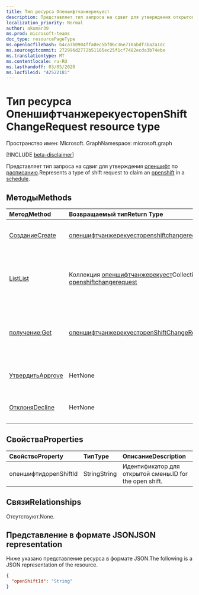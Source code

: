 ```yaml
---
title: Тип ресурса Опеншифтчанжерекуест
description: Представляет тип запроса на сдвиг для утверждения открытого сдвига в расписании.
localization_priority: Normal
author: akumar39
ms.prod: microsoft-teams
doc_type: resourcePageType
ms.openlocfilehash: b4ca3b0904ffa0ec5bf06c36e710abdf3ba2a1dc
ms.sourcegitcommit: 272996d2772b51105ec25f1cf7482ecda3b74ebe
ms.translationtype: MT
ms.contentlocale: ru-RU
ms.lasthandoff: 03/05/2020
ms.locfileid: "42522181"
---
```

# <a name="openshiftchangerequest-resource-type"></a><span data-ttu-id="2ba06-103">Тип ресурса Опеншифтчанжерекуест</span><span class="sxs-lookup"><span data-stu-id="2ba06-103">openShiftChangeRequest resource type</span></span>

<span data-ttu-id="2ba06-104">Пространство имен: Microsoft. Graph</span><span class="sxs-lookup"><span data-stu-id="2ba06-104">Namespace: microsoft.graph</span></span>

[!INCLUDE [beta-disclaimer](../../includes/beta-disclaimer.md)]

<span data-ttu-id="2ba06-105">Представляет тип запроса на сдвиг для утверждения [опеншифт](../resources/openshift.md) по [расписанию](../resources/schedule.md).</span><span class="sxs-lookup"><span data-stu-id="2ba06-105">Represents a type of shift request to claim an [openshift](../resources/openshift.md) in a [schedule](../resources/schedule.md).</span></span>

## <a name="methods"></a><span data-ttu-id="2ba06-106">Методы</span><span class="sxs-lookup"><span data-stu-id="2ba06-106">Methods</span></span>

| <span data-ttu-id="2ba06-107">Метод</span><span class="sxs-lookup"><span data-stu-id="2ba06-107">Method</span></span>       | <span data-ttu-id="2ba06-108">Возвращаемый тип</span><span class="sxs-lookup"><span data-stu-id="2ba06-108">Return Type</span></span> | <span data-ttu-id="2ba06-109">Описание</span><span class="sxs-lookup"><span data-stu-id="2ba06-109">Description</span></span> |
|:-------------|:------------|:------------|
| [<span data-ttu-id="2ba06-110">Создание</span><span class="sxs-lookup"><span data-stu-id="2ba06-110">Create</span></span>](../api/openshiftchangerequest-post.md) | [<span data-ttu-id="2ba06-111">опеншифтчанжерекуест</span><span class="sxs-lookup"><span data-stu-id="2ba06-111">openshiftchangerequest</span></span>](openshiftchangerequest.md) | <span data-ttu-id="2ba06-112">Создайте экземпляр объекта опеншифтчанжерекуест.</span><span class="sxs-lookup"><span data-stu-id="2ba06-112">Create an instance of an openshiftchangerequest object.</span></span> |
| [<span data-ttu-id="2ba06-113">List</span><span class="sxs-lookup"><span data-stu-id="2ba06-113">List</span></span>](../api/openshiftchangerequest-list.md) | <span data-ttu-id="2ba06-114">Коллекция [опеншифтчанжерекуест](openshiftchangerequest.md)</span><span class="sxs-lookup"><span data-stu-id="2ba06-114">Collection of [openshiftchangerequest](openshiftchangerequest.md)</span></span> | <span data-ttu-id="2ba06-115">Перечисление свойств и связей объектов **опеншифтчанжерекуест** в команде.</span><span class="sxs-lookup"><span data-stu-id="2ba06-115">List the properties and relationships of **openShiftChangeRequest** objects in a team.</span></span> |
| <span data-ttu-id="2ba06-116">[получение](../api/openshiftchangerequest-get.md);</span><span class="sxs-lookup"><span data-stu-id="2ba06-116">[Get](../api/openshiftchangerequest-get.md)</span></span> | [<span data-ttu-id="2ba06-117">опеншифтчанжерекуест</span><span class="sxs-lookup"><span data-stu-id="2ba06-117">openShiftChangeRequest</span></span>](openshiftchangerequest.md) | <span data-ttu-id="2ba06-118">Чтение свойств и связей объекта **опеншифтчанжерекуест** .</span><span class="sxs-lookup"><span data-stu-id="2ba06-118">Read the properties and relationships of an **openShiftChangeRequest** object.</span></span> |
|[<span data-ttu-id="2ba06-119">Утвердить</span><span class="sxs-lookup"><span data-stu-id="2ba06-119">Approve</span></span>](../api/openshiftchangerequest-approve.md)|<span data-ttu-id="2ba06-120">Нет</span><span class="sxs-lookup"><span data-stu-id="2ba06-120">None</span></span>|<span data-ttu-id="2ba06-121">Утверждение запроса на изменение открытого сочетания клавиш.</span><span class="sxs-lookup"><span data-stu-id="2ba06-121">Approve an open shift change request.</span></span>|
|[<span data-ttu-id="2ba06-122">Отклоня</span><span class="sxs-lookup"><span data-stu-id="2ba06-122">Decline</span></span>](../api/openshiftchangerequest-decline.md)|<span data-ttu-id="2ba06-123">Нет</span><span class="sxs-lookup"><span data-stu-id="2ba06-123">None</span></span>| <span data-ttu-id="2ba06-124">Отклонить запрос на изменение открытого Shift.</span><span class="sxs-lookup"><span data-stu-id="2ba06-124">Decline an open shift change request.</span></span>|

## <a name="properties"></a><span data-ttu-id="2ba06-125">Свойства</span><span class="sxs-lookup"><span data-stu-id="2ba06-125">Properties</span></span>

| <span data-ttu-id="2ba06-126">Свойство</span><span class="sxs-lookup"><span data-stu-id="2ba06-126">Property</span></span>     | <span data-ttu-id="2ba06-127">Тип</span><span class="sxs-lookup"><span data-stu-id="2ba06-127">Type</span></span>        | <span data-ttu-id="2ba06-128">Описание</span><span class="sxs-lookup"><span data-stu-id="2ba06-128">Description</span></span> |
|:-------------|:------------|:------------|
|<span data-ttu-id="2ba06-129">опеншифтид</span><span class="sxs-lookup"><span data-stu-id="2ba06-129">openShiftId</span></span>|<span data-ttu-id="2ba06-130">String</span><span class="sxs-lookup"><span data-stu-id="2ba06-130">String</span></span>| <span data-ttu-id="2ba06-131">Идентификатор для открытой смены.</span><span class="sxs-lookup"><span data-stu-id="2ba06-131">ID for the open shift.</span></span>|

## <a name="relationships"></a><span data-ttu-id="2ba06-132">Связи</span><span class="sxs-lookup"><span data-stu-id="2ba06-132">Relationships</span></span>

<span data-ttu-id="2ba06-133">Отсутствуют.</span><span class="sxs-lookup"><span data-stu-id="2ba06-133">None.</span></span>

## <a name="json-representation"></a><span data-ttu-id="2ba06-134">Представление в формате JSON</span><span class="sxs-lookup"><span data-stu-id="2ba06-134">JSON representation</span></span>

<span data-ttu-id="2ba06-135">Ниже указано представление ресурса в формате JSON.</span><span class="sxs-lookup"><span data-stu-id="2ba06-135">The following is a JSON representation of the resource.</span></span>

<!-- {
  "blockType": "resource",
  "optionalProperties": [

  ],
  "@odata.type": "microsoft.graph.openShiftChangeRequest",
  "baseType": ""
}-->

```json
{
  "openShiftId": "String"
}
```

<!-- uuid: 16cd6b66-4b1a-43a1-adaf-3a886856ed98
2019-02-04 14:57:30 UTC -->
<!-- {
  "type": "#page.annotation",
  "description": "openShiftChangeRequest resource",
  "keywords": "",
  "section": "documentation",
  "tocPath": ""
}-->
